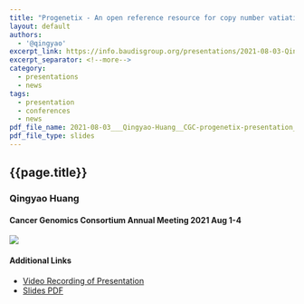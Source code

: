 ```yaml
---
title: "Progenetix - An open reference resource for copy number vatiation data in cancer"
layout: default
authors:
  - '@qingyao'
excerpt_link: https://info.baudisgroup.org/presentations/2021-08-03-Qingyao-Huang__Progenetix-oncogenomic-resource__CGC-talk/
excerpt_separator: <!--more-->
category:
  - presentations
  - news
tags:
  - presentation
  - conferences
  - news
pdf_file_name: 2021-08-03___Qingyao-Huang__CGC-progenetix-presentation__slides.pdf
pdf_file_type: slides
---
```


## {{page.title}}
### Qingyao Huang
#### Cancer Genomics Consortium Annual Meeting 2021 Aug 1-4

<img src="https://info.baudisgroup.org/assets/img/2021-08-03_CGC-session-info.png" style="margin-left: auto; margin-right:auto" />

<!--more-->


#### Additional Links

* [Video Recording of Presentation](https://progenetix.org/storage-ext/recordings/2021-08-03___Qingyao__CGC_recording.mp4)
* [Slides PDF](https://info.baudisgroup.org/pdf/2021-08-03___Qingyao-Huang__CGC-progenetix-presentation__slides.pdf)
